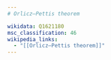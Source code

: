 ```yaml
---
# Orlicz–Pettis theorem

wikidata: Q1621180
msc_classification: 46
wikipedia_links:
  - "[[Orlicz–Pettis theorem]]"
---
```

